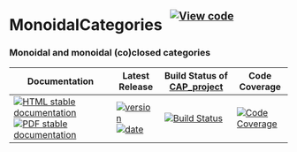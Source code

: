 <!-- BEGIN HEADER -->
# MonoidalCategories&ensp;<sup><sup>[![View code][code-img]][code-url]</sup></sup>

### Monoidal and monoidal (co)closed categories

| Documentation | Latest Release | Build Status of [CAP_project](/../../) | Code Coverage |
| ------------- | -------------- | ------------ | ------------- |
| [![HTML stable documentation][html-img]][html-url] [![PDF stable documentation][pdf-img]][pdf-url] | [![version][version-img]][version-url] [![date][date-img]][date-url] | [![Build Status][tests-img]][tests-url] | [![Code Coverage][codecov-img]][codecov-url] |

<!-- END HEADER -->

<!-- BEGIN FOOTER -->
[html-img]: https://img.shields.io/badge/🔗%20HTML-stable-blue.svg
[html-url]: https://homalg-project.github.io/CAP_project/MonoidalCategories/doc/chap0_mj.html

[pdf-img]: https://img.shields.io/badge/🔗%20PDF-stable-blue.svg
[pdf-url]: https://homalg-project.github.io/CAP_project/MonoidalCategories/download_pdf.html

[version-img]: https://img.shields.io/endpoint?url=https://homalg-project.github.io/CAP_project/MonoidalCategories/badge_version.json&label=🔗%20version&color=yellow
[version-url]: https://homalg-project.github.io/CAP_project/MonoidalCategories/view_release.html

[date-img]: https://img.shields.io/endpoint?url=https://homalg-project.github.io/CAP_project/MonoidalCategories/badge_date.json&label=🔗%20released%20on&color=yellow
[date-url]: https://homalg-project.github.io/CAP_project/MonoidalCategories/view_release.html

[tests-img]: https://github.com/homalg-project/CAP_project/actions/workflows/Tests.yml/badge.svg?branch=master
[tests-url]: https://github.com/homalg-project/CAP_project/actions/workflows/Tests.yml?query=branch%3Amaster

[codecov-img]: https://codecov.io/gh/homalg-project/CAP_project/branch/master/graph/badge.svg?flag=MonoidalCategories
[codecov-url]: https://codecov.io/gh/homalg-project/CAP_project/tree/master/MonoidalCategories

[code-img]: https://img.shields.io/badge/-View%20code-blue?logo=github
[code-url]: https://github.com/homalg-project/CAP_project/tree/master/MonoidalCategories#top
<!-- END FOOTER -->
